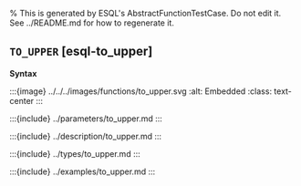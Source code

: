% This is generated by ESQL's AbstractFunctionTestCase. Do not edit it. See ../README.md for how to regenerate it.

## `TO_UPPER` [esql-to_upper]

**Syntax**

:::{image} ../../../images/functions/to_upper.svg
:alt: Embedded
:class: text-center
:::


:::{include} ../parameters/to_upper.md
:::

:::{include} ../description/to_upper.md
:::

:::{include} ../types/to_upper.md
:::

:::{include} ../examples/to_upper.md
:::
